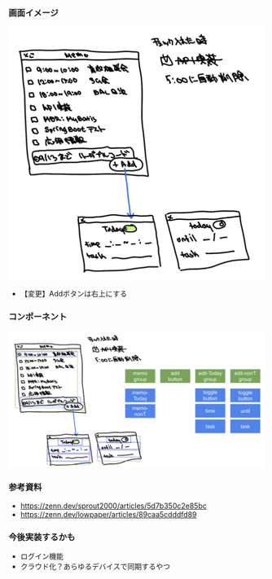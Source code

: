 ### 画面イメージ
![](gamen.jpeg)
- 【変更】Addボタンは右上にする
### コンポーネント
![](componets-bunkatsu.png)
### 参考資料
- https://zenn.dev/sprout2000/articles/5d7b350c2e85bc
- https://zenn.dev/lowpaper/articles/89caa5cdddfd89
### 今後実装するかも
- ログイン機能
- クラウド化？あらゆるデバイスで同期するやつ
